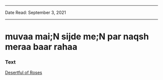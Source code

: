 
---

Date Read: September 3, 2021

---


# muvaa mai;N sijde me;N par naqsh meraa baar rahaa


### Text

[Desertful of Roses](http://www.columbia.edu/itc/mealac/pritchett/00garden/00c/0064/index_0064.html)

